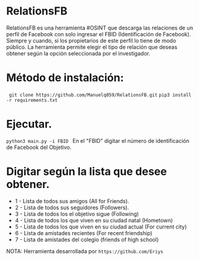 # RelationsFB

RelationsFB es una herramienta #OSINT que descarga las relaciones de un perfil de Facebook con solo ingresar el FBID (Identificación de Facebook).
Siempre y cuando, si los propietarios de este perfil lo tiene de modo público. La herramienta permite elegir el tipo de relación que deseas obtener según la opción seleccionada por el investigador.

# Método de instalación:
` git clone https://github.com/Manuelq059/RelationsFB.git`
` pip3 install -r requirements.txt `

# Ejecutar.

`python3 main.py -i FBID `
En el "FBID" digitar el número de identificación de Facebook del Objetivo.

# Digitar según la lista que desee obtener.
* 1 - Lista de todos sus amigos (All for Friends).
* 2 - Lista de todos sus seguidores (Followers).
* 3 - Lista de todos los el objetivo sigue (Following)
* 4 - Lista de todos los que viven en su ciudad natal (Hometown)
* 5 - Lista de todos los que viven en su ciudad actual (For current city)
* 6 - Lista de amistades recientes (For recent friendship)
* 7 - Lista de amistades del colegio (friends of high school)

NOTA: Herramienta desarrollada por `https://github.com/Eriys`
